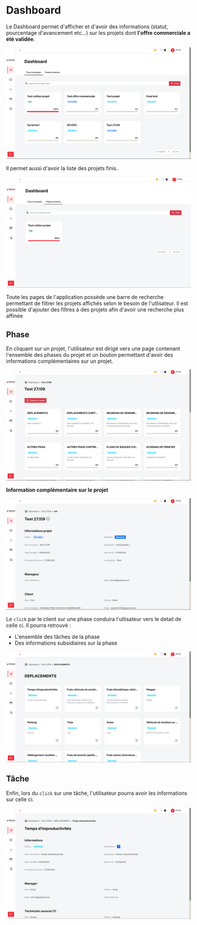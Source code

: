 # Dashboard

Le Dashboard permet d'afficher et d'avoir des informations (statut, pourcentage d'avancement etc...) sur les projets
dont <b>l'offre commerciale a été validée</b>.

![allProjects](../../img/functionnal-doc/dashboard/projects.png)

Il permet aussi d'avoir la liste des projets finis.

![projectDone](../../img/functionnal-doc/dashboard/projectDone.png  )

Toute les pages de l'application possède une barre de recherche permettant de filtrer les projets affichés selon le
besoin de l'utlisateur. Il est possible d'ajouter des filtres à des projets afin d'avoir une recherche plus affinée

## Phase 

En cliquant sur un projet, l'utilisateur est dirigé vers une page contenant l'ensemble des phases du projet et un bouton permettant d'avoir des informations complémentaires sur un projet. 

![phases](../../img/functionnal-doc/dashboard/phases.png  )

<b>Information complémentaire sur le projet</b>

![projectDetails](../../img/functionnal-doc/dashboard/projectDetails.png  )

Le `click` par le client sur une phase conduira l'utlisateur vers le detail de celle ci. Il pourra retrouvé :

* L'ensemble des tâches de la phase
* Des informations subsidiaires sur la phase

![phaseDetail](../../img/functionnal-doc/dashboard/phase.png  )

## Tâche


Enfin, lors du `click` sur une tâche, l'utilisateur pourra avoir les informations sur celle ci.

![task](../../img/functionnal-doc/dashboard/task.png  )

